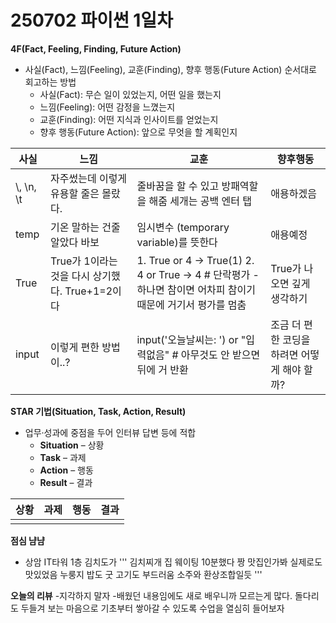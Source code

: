# 250702 파이썬 1일차

**4F(Fact, Feeling, Finding, Future Action)**
- 사실(Fact), 느낌(Feeling), 교훈(Finding), 향후 행동(Future Action) 순서대로 회고하는 방법
    - 사실(Fact): 무슨 일이 있었는지, 어떤 일을 했는지
    - 느낌(Feeling): 어떤 감정을 느꼈는지
    - 교훈(Finding): 어떤 지식과 인사이트를 얻었는지
    - 향후 행동(Future Action): 앞으로 무엇을 할 계획인지

|사실|느낌|교훈|향후행동|
|----|----|----|-------|
| \\, \n, \t  | 자주썼는데 이렇게 유용할 줄은 몰랐다.  | 줄바꿈을 할 수 있고 방패역할을 해줌 세개는 공백 엔터 탭 | 애용하겠음
|temp | 기온 말하는 건줄 알았다 바보|임시변수 (temporary variable)를 뜻한다| 애용예정
|True| True가 1이라는 것을 다시 상기했다. True+1=2이다| 1. True or 4 -> True(1) 2. 4 or True -> 4 # 단락평가 -하나면 참이면 어차피 참이기 때문에 거기서 평가를 멈춤 | True가 나오면 깊게 생각하기
|input|이렇게 편한 방법이..?|input('오늘날씨는: ') or "입력없음" # 아무것도 안 받으면 뒤에 거 반환| 조금 더 편한 코딩을 하려면 어떻게 해야 할까?|



**STAR 기법(Situation, Task, Action, Result)**
- 업무·성과에 중점을 두어 인터뷰 답변 등에 적합
    - **Situation** – 상황
    - **Task** – 과제
    - **Action** – 행동
    - **Result** – 결과


|상황|과제|행동|결과|
|----|----|----|-------|
|   |   |   |


**점심 냠냠**
- 상암 IT타워 1층 김치도가 
'''
김치찌개 집 웨이팅 10분했다 짱 맛집인가봐 실제로도 맛있었음 누룽지 밥도 굿 고기도 부드러움 소주와 환상조합일듯
'''

**오늘의 리뷰**
-지각하지 말자
-배웠던 내용임에도 새로 배우니까 모르는게 많다. 돌다리도 두들겨 보는 마음으로 기초부터 쌓아갈 수 있도록 수업을 열심히 들어보자
